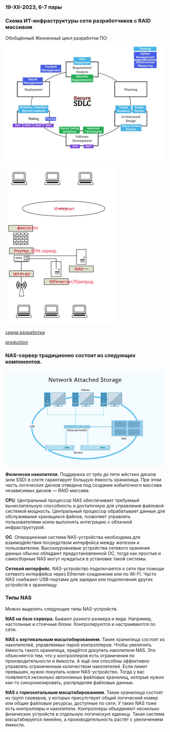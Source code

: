 ### 19-XII-2023, 6-7 пары

### Cхема ИТ-инфраструктуры сети разработчиков с RAID массивом

Обобщённый Жизненный цикл разработки ПО:

![Схема](https://github.com/0x4e494b85/public_works/blob/main/SSDLC.jpg "SSDLC")

![Схема](https://github.com/0x4e494b85/public_works/blob/main/Schema1v2.jpg "Простейшая схема сети разработчиков")

[среда разработки](https://ru.hexlet.io/blog/posts/environment)

[production](https://ru.hexlet.io/courses/devops-deploy/lessons/production/theory_unit)


### NAS-сервер традиционно состоит из следующих компонентов.

![Схема сети с NAS]( https://github.com/0x4e494b85/public_works/blob/main/01.jpg "Схема использования NAS")

**Физически накопители**. Поддержка от трёх до пяти жёстких дисков (или SSD) в слоте гарантирует большую ёмкость хранилища. При этом часть логических дисков отведена под создание избыточного массива независимых дисков — RAID массива.

**CPU**. Центральный процессор NAS обеспечивает требуемый вычислительную способность и достаточную для управления файловой системой мощность. Центральный процессор обрабатывает данные для обслуживания хранящихся файлов, позволяет управлять пользователями и/или выполнять интеграцию с облачной инфраструктурой.

**ОС**. Операционная система NAS-устройства необходима для взаимодействия посредством интерфейса между железом и пользователем. Высокоуровневые устройства сетевого хранения данных обычно обладают предустановленной ОС, тогда как простые и самосборные NAS могут нуждаться в установке такой системы.

**Сетевой интерфейс**. NAS-устройство подключается к сети при помощи сетевого интерфейса через Ethernet-соединение или по Wi-Fi. Часто NAS снабжают USB-портами для зарядки или подключения других устройств к хранилищу.

### Типы NAS

Можно выделить следующие типы NAS-устройств.

**NAS на базе сервера.** Бывают разного размера и вида. Например, настольные и стоечные блоки. Контролируются и настраиваются по сети.

**NAS с вертикальным масштабированием.** Такие хранилища состоят из накопителей, управляемых парой контроллеров. Чтобы увеличить ёмкость такого хранилища, придётся докупать накопители NAS. Это объясняется тем, что у контроллеров есть ограничения по производительности и ёмкости. А ещё они способны эффективно управлять ограниченным количеством накопителей. Если лимит превышен, нужно покупать новое NAS-устройство. Тогда у вас появляется несколько автономных файловых хранилищ, которые нужно как-то синхронизировать, распределяя файловые данные.

**NAS с горизонтальным масштабированием.** Такие хранилища состоят из групп серверов, у которых присутствует общий логический номер или общие файловые ресурсы, доступные по сети. У таких NAS тоже есть контроллеры и накопители. Контроллеры объединяют несколько физических устройств в отдельную логическую единицу. Такая система масштабируется линейно, а производительность растёт с увеличением ёмкости.
